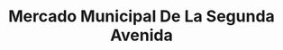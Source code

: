 ---
title: "Mercado Municipal De La Segunda Avenida"
url: /san-martin/mercado-municipal-de-la-segunda-avenida/
shop: Supermarkt
---